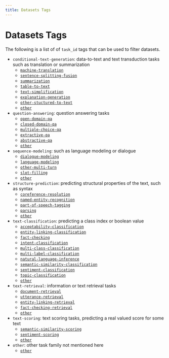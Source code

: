 ```yaml
---
title: Datasets Tags
---
```


<h1>Datasets Tags</h1>

The following is a list of of `task_id` tags that can be used to filter datasets.

- `conditional-text-generation`: data-to-text and text transduction tasks such as translation or summarization
	- [`machine-translation`](/datasets?filter=task_ids:machine-translation)
	- [`sentence-splitting-fusion`](/datasets?filter=task_ids:sentence-splitting-fusion)
	- [`summarization`](/datasets?filter=task_ids:summarization)
	- [`table-to-text`](/datasets?filter=task_ids:table-to-text)
	- [`text-simplification`](/datasets?filter=task_ids:text-simplification)
	- [`explanation-generation`](/datasets?filter=task_ids:explanation-generation)
	- [`other-stuctured-to-text`](/datasets?filter=task_ids:other-stuctured-to-text)
	- [`other`](/datasets?filter=task_ids:other)
- `question-answering`: question answering tasks
	- [`open-domain-qa`](/datasets?filter=task_ids:open-domain)
	- [`closed-domain-qa`](/datasets?filter=task_ids:closed-domain)
	- [`multiple-choice-qa`](/datasets?filter=task_ids:multiple-choice)
	- [`extractive-qa`](/datasets?filter=task_ids:extractive-qa)
	- [`abstractive-qa`](/datasets?filter=task_ids:abstractive-qa)
	- [`other`](/datasets?filter=task_ids:other)
- `sequence-modeling`: such as language modeling or dialogue
	- [`dialogue-modeling`](/datasets?filter=task_ids:dialogue-modeling)
	- [`language-modeling`](/datasets?filter=task_ids:language-modeling)
	- [`other-multi-turn`](/datasets?filter=task_ids:other-multi-turn)
	- [`slot-filling`](/datasets?filter=task_ids:slot-filling)
	- [`other`](/datasets?filter=task_ids:other)
- `structure-prediction`: predicting structural properties of the text, such as syntax
	- [`coreference-resolution`](/datasets?filter=task_ids:coreference-resolution)
	- [`named-entity-recognition`](/datasets?filter=task_ids:named-entity-recognition)
	- [`part-of-speech-tagging`](/datasets?filter=task_ids:part-of-speech-tagging)
	- [`parsing`](/datasets?filter=task_ids:parsing)
	- [`other`](/datasets?filter=task_ids:other)
- `text-classification`: predicting a class index or boolean value
	- [`acceptability-classification`](/datasets?filter=task_ids:acceptability-classification)
	- [`entity-linking-classification`](/datasets?filter=task_ids:entity-linking-classification)
	- [`fact-checking`](/datasets?filter=task_ids:fact-checking)
	- [`intent-classification`](/datasets?filter=task_ids:intent-classification)
	- [`multi-class-classification`](/datasets?filter=task_ids:multi-class-classification)
	- [`multi-label-classification`](/datasets?filter=task_ids:multi-label-classification)
	- [`natural-language-inference`](/datasets?filter=task_ids:natural-language-inference)
	- [`semantic-similarity-classification`](/datasets?filter=task_ids:semantic-similarity-classification)
	- [`sentiment-classification`](/datasets?filter=task_ids:sentiment-classification)
	- [`topic-classification`](/datasets?filter=task_ids:topic-classification)
	- [`other`](/datasets?filter=task_ids:other)
- `text-retrieval`: information or text retrieval tasks
	- [`document-retrieval`](/datasets?filter=task_ids:document-retrieval)
	- [`utterance-retrieval`](/datasets?filter=task_ids:utterance-retrieval)
	- [`entity-linking-retrieval`](/datasets?filter=task_ids:entity-linking-retrieval)
	- [`fact-checking-retrieval`](/datasets?filter=task_ids:fact-checking-retrieval)
	- [`other`](/datasets?filter=task_ids:other)
- `text-scoring`: text scoring tasks, predicting a real valued score for some text
	- [`semantic-similarity-scoring`](/datasets?filter=task_ids:semantic-similarity-scoring)
	- [`sentiment-scoring`](/datasets?filter=task_ids:sentiment-scoring)
	- [`other`](/datasets?filter=task_ids:other)
- `other`: other task family not mentioned here
	- [`other`](/datasets?filter=task_ids:other)
